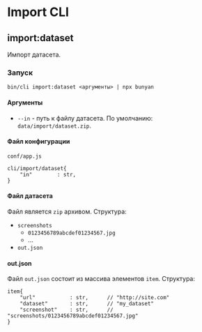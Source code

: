 # Import CLI


## import:dataset

Импорт датасета.

### Запуск

`bin/cli import:dataset <аргументы> | npx bunyan`

#### Аргументы

* `--in` - путь к файлу датасета. По умолчанию: `data/import/dataset.zip`.

#### Файл конфигурации

`conf/app.js`

```
cli/import/dataset{
	"in"        : str,
}
```

#### Файл датасета

Файл является `zip` архивом. Структура:

* `screenshots`
	* `0123456789abcdef01234567.jpg`
	* ...
* `out.json`

#### out.json

Файл `out.json` состоит из массива элементов `item`. Структура:

```
item{
	"url"           : str,      // "http://site.com"
	"dataset"       : str,      // "my_dataset"
	"screenshot"    : str,      // "screenshots/0123456789abcdef01234567.jpg"
}
```
